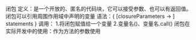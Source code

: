 闭包
定义：是一个开放的、匿名的代码块，它可以接受参数、也可以有返回值。
闭包可以引用周围作用域中声明的变量
语法：{ [closureParameters -> ] statements }
调用：
    1.将闭包赋值给一个变量
    2.变量名()、变量名.call()
闭包在实际开发中的使用：作为方法的参数使用
